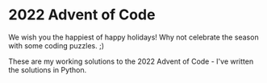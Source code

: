 # 2022 Advent of Code

We wish you the happiest of happy holidays! Why not celebrate the season with some coding puzzles. ;)

These are my working solutions to the 2022 Advent of Code - I've written the solutions in Python.